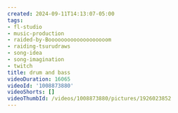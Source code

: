 ```yaml
---
created: 2024-09-11T14:13:07-05:00
tags:
- fl-studio
- music-production
- raided-by-Booooooooooooooooooom
- raiding-tsurudraws
- song-idea
- song-imagination
- twitch
title: drum and bass
videoDuration: 16065
videoId: '1008873880'
videoShorts: []
videoThumbId: /videos/1008873880/pictures/1926023852
---
```

